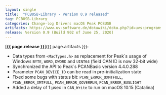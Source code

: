 ```yaml
---
layout: single
title:  "PCBUSB-Library - Version 0.9 released"
tag: PCBUSB-Library
categories: Change-log Drivers macOS Peak PCBUSB
artifacts: https://www.uv-software.de/dokuwiki/doku.php?id=uvs:programs:pcbusb_library
release: Version 0.9 (Build 902 of June 25, 2020)
---
```

[**{{ page.release }}**]({{ page.artifacts }}):

- Data types from `<MacTypes.h>` as replacement for Peak´s usage of Windows `BYTE`, `WORD`, `DWORD` and `UINT64` (field CAN ID is now 32-bit wide)
- Synchronized the API to Peak´s PCANBasic version 4.4.0.288
- Parameter `PCAN_DEVICE_ID` can be read in pre-initialization state
- Fixed some bugs with status bit: `PCAN_ERROR_QXMTFULL`, `PCAN_ERROR_XMTFULL`, `PCAN_ERROR_QOVERRUN`, `PCAN_ERROR_BUSLIGHT`
- Added a delay of 1 &mu;sec in `CAN_Write` to run on macOS 10.15 (Catalina)
